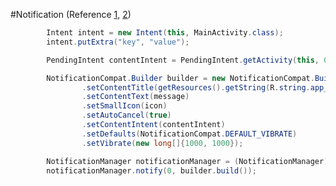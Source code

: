 #Notification (Reference [1](https://github.com/DrKLO/Telegram/blob/master/TMessagesProj/src/main/java/org/telegram/messenger/NotificationsController.java), [2](https://github.com/kesenhoo/android-training-course-in-chinese/blob/master/wearables/notifications/stacks.md))

```java
        Intent intent = new Intent(this, MainActivity.class);
        intent.putExtra("key", "value");

        PendingIntent contentIntent = PendingIntent.getActivity(this, 0, intent, PendingIntent.FLAG_UPDATE_CURRENT);

        NotificationCompat.Builder builder = new NotificationCompat.Builder(this)
                .setContentTitle(getResources().getString(R.string.app_name))
                .setContentText(message)
                .setSmallIcon(icon)
                .setAutoCancel(true)
                .setContentIntent(contentIntent)
                .setDefaults(NotificationCompat.DEFAULT_VIBRATE)
                .setVibrate(new long[]{1000, 1000});

        NotificationManager notificationManager = (NotificationManager) this.getSystemService(Context.NOTIFICATION_SERVICE);
        notificationManager.notify(0, builder.build());
```